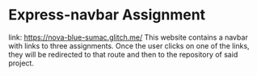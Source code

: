# Express-navbar Assignment 
link: https://nova-blue-sumac.glitch.me/
This website contains a navbar with links to three assignments. Once the user clicks on one of the links, they will be redirected to that route and then to the repository of said project.

